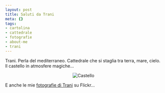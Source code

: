```yaml
--- 
layout: post
title: Saluti da Trani
meta: {}
tags: 
- cartolina
- cattedrale
- fotografie
- about-me
- trani
---
```

Trani. Perla del mediterraneo. Cattedrale che si staglia tra terra, mare, cielo.  
Il castello in atmosfere magiche...  
  
<center>
<img src="http://farm3.static.flickr.com/2139/2391690095_8e7a31f4ca.jpg?v=0" border=0 alt="Castello" />
</center>  
  
E anche le mie [fotografie di Trani][1] su Flickr... 
  
[1]: http://farm3.static.flickr.com/2139/2391690095_8e7a31f4ca.jpg  
  
 
